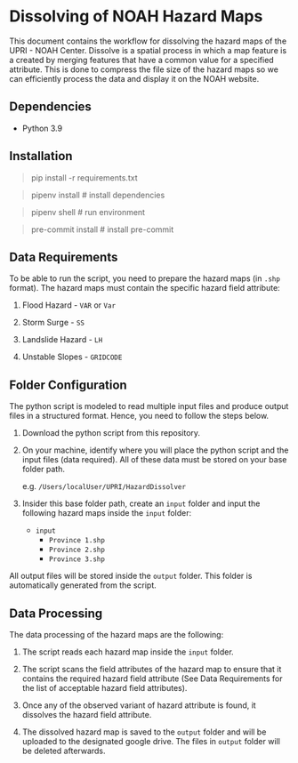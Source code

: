# Dissolving of NOAH Hazard Maps

This document contains the workflow for dissolving the hazard maps of the UPRI - NOAH Center. Dissolve is a spatial process in which a map feature is a created by merging features that have a common value for a specified attribute. This is done to compress the file size of the hazard maps so we can efficiently process the data and display it on the NOAH website.

## Dependencies
- Python 3.9

## Installation
> pip install -r requirements.txt

> pipenv install # install dependencies

> pipenv shell # run environment

> pre-commit install # install pre-commit

## Data Requirements
To be able to run the script, you need to prepare the hazard maps (in `.shp` format). The hazard maps must contain the specific hazard field attribute:
1. Flood Hazard - `VAR` or `Var`

2. Storm Surge - `SS`

3. Landslide Hazard - `LH`

4. Unstable Slopes - `GRIDCODE`

## Folder Configuration
The python script is modeled to read multiple input files and produce output files in a structured format. Hence, you need to follow the steps below.

1. Download the python script from this repository.
2. On your machine, identify where you will place the python script and the input files (data required). All of these data must be stored on your base folder path.

    e.g. `/Users/localUser/UPRI/HazardDissolver`

3. Insider this base folder path, create an `input` folder and input the following hazard maps inside the `input` folder:
    - `input`
        - `Province 1.shp`
        - `Province 2.shp`
        - `Province 3.shp`

All output files will be stored inside the `output` folder. This folder is automatically generated from the script.

## Data Processing
The data processing of the hazard maps are the following:
1. The script reads each hazard map inside the `input` folder.

2. The script scans the field attributes of the hazard map to ensure that it contains the required hazard field attribute (See Data Requirements for the list of acceptable hazard field attributes).

3. Once any of the observed variant of hazard attribute is found, it dissolves the hazard field attribute.

4. The dissolved hazard map is saved to the `output` folder and will be uploaded to the designated google drive. The files in `output` folder will be deleted afterwards.
